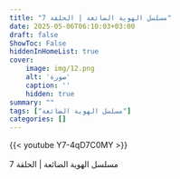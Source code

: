 ```yaml
---
title: "مسلسل الهوية الضائعة | الحلقة 7"
date: 2025-05-06T06:10:03+03:00
draft: false
ShowToc: False
hiddenInHomeList: true
cover:
    image: img/12.png
    alt: 'صورة'
    caption: ''
    hidden: true
summary: ""
tags: ["مسلسل الهوية الضائعة"]
categories: []
---
```


{{< youtube Y7-4qD7C0MY >}}  
<br>
مسلسل الهوية الضائعة | الحلقة 7
